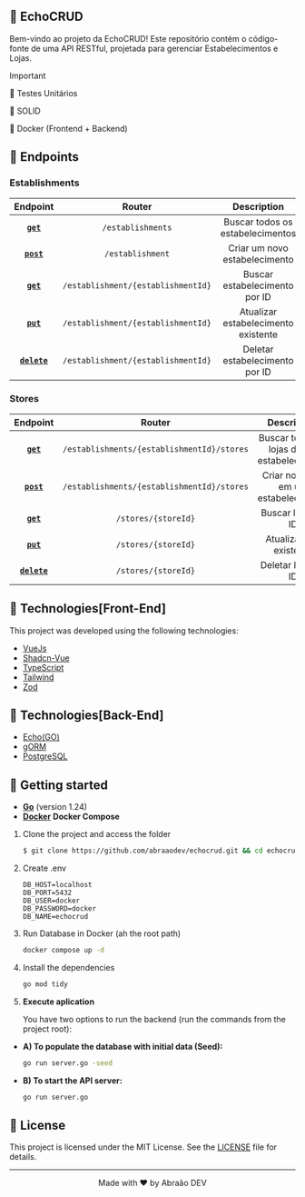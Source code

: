 ## 🤝 EchoCRUD

Bem-vindo ao projeto da EchoCRUD! Este repositório contém o código-fonte de uma API RESTful, projetada para gerenciar Estabelecimentos e Lojas.

> [!IMPORTANT]
> 🔄 Testes Unitários
>
> 🔄 SOLID
>
> 🔄 Docker (Frontend + Backend)


## 🎯 Endpoints

### Establishments

|         Endpoint        |                    Router                    |                 Description                 |
|:-----------------------:|:--------------------------------------------:|:-------------------------------------------:|
| **[`get`](#get)**       | `/establishments`                            | Buscar todos os estabelecimentos            |
| **[`post`](#post)**     | `/establishment`                             | Criar um novo estabelecimento               |
| **[`get`](#get)**       | `/establishment/{establishmentId}`           | Buscar estabelecimento por ID               |
| **[`put`](#put)**       | `/establishment/{establishmentId}`           | Atualizar estabelecimento existente         |
| **[`delete`](#delete)** | `/establishment/{establishmentId}`           | Deletar estabelecimento por ID              |

### Stores

|         Endpoint        |                    Router                    |                 Description                 |
|:-----------------------:|:--------------------------------------------:|:-------------------------------------------:|
| **[`get`](#get)**       | `/establishments/{establishmentId}/stores`   | Buscar todas as lojas de um estabelecimento |
| **[`post`](#post)**     | `/establishments/{establishmentId}/stores`   | Criar nova loja em um estabelecimento       |
| **[`get`](#get)**       | `/stores/{storeId}`                          | Buscar loja por ID                          |
| **[`put`](#put)**       | `/stores/{storeId}`                          | Atualizar loja existente                    |
| **[`delete`](#delete)** | `/stores/{storeId}`                          | Deletar loja por ID                         |


## 🧪 Technologies[Front-End]

This project was developed using the following technologies:

- [VueJs](https://vitejs.dev/)
- [Shadcn-Vue](https://www.shadcn-vue.com/)
- [TypeScript](https://www.typescriptlang.org/)
- [Tailwind](https://tailwindcss.com/)
- [Zod](https://github.com/colinhacks/zod)


## 🧪 Technologies[Back-End]

- [Echo(GO)](https://echo.labstack.com/)
- [gORM](https://gorm.io/)
- [PostgreSQL](https://gorm.io/)

## 🚀 Getting started

* [**Go**](https://go.dev/doc/install) (version 1.24)
* [**Docker**](https://docs.docker.com/engine/install/) **Docker Compose**

1. Clone the project and access the folder

    ```zsh
    $ git clone https://github.com/abraaodev/echocrud.git && cd echocrud
    ```

2. Create .env

    ```env
    DB_HOST=localhost
    DB_PORT=5432
    DB_USER=docker
    DB_PASSWORD=docker
    DB_NAME=echocrud
    ```

3. Run Database in Docker (ah the root path)

    ```zsh
    docker compose up -d
    ```

5. Install the dependencies

    ```zsh
    go mod tidy
    ```

4. **Execute aplication**

    You have two options to run the backend (run the commands from the project root):

  * **A) To populate the database with initial data (Seed):**

    ```zsh
    go run server.go -seed
    ```

  * **B) To start the API server:**

    ```zsh
    go run server.go
    ```


## 📝 License

This project is licensed under the MIT License. See the [LICENSE](LICENSE.md) file for details.

---

<p align="center">Made with ❤️ by Abraão DEV</p>
